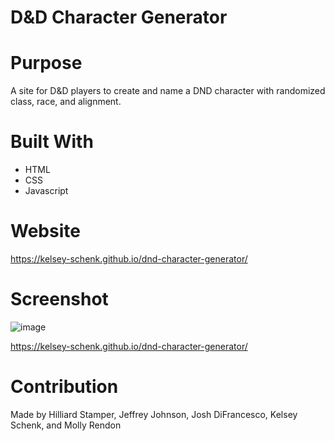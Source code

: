 # D&D Character Generator

# Purpose

A site for D&D players to create and name a DND character with randomized class, race, and alignment.

# Built With

* HTML
* CSS
* Javascript

# Website
https://kelsey-schenk.github.io/dnd-character-generator/

# Screenshot
![image](https://user-images.githubusercontent.com/90290649/143787058-d75ce077-e085-4be3-9b86-614fc6441376.png)

https://kelsey-schenk.github.io/dnd-character-generator/

# Contribution

Made by Hilliard Stamper, Jeffrey Johnson, Josh DiFrancesco, Kelsey Schenk, and Molly Rendon

